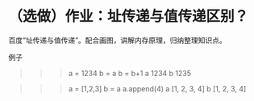 （选做）作业：址传递与值传递区别？
===
百度“址传递与值传递”。配合画图，讲解内存原理，归纳整理知识点。

例子
>>> a = 1234
>>> b = a
>>> b = b+1
>>> a
1234
>>> b
1235


>>> a = [1,2,3]
>>> b = a
>>> a.append(4)
>>> a
[1, 2, 3, 4]
>>> b
[1, 2, 3, 4]
